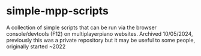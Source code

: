 # simple-mpp-scripts
A collection of simple scripts that can be run via the browser console/devtools (F12) on multiplayerpiano websites.
Archived 10/05/2024, previously this was a private repository but it may be useful to some people, originally started ~2022
